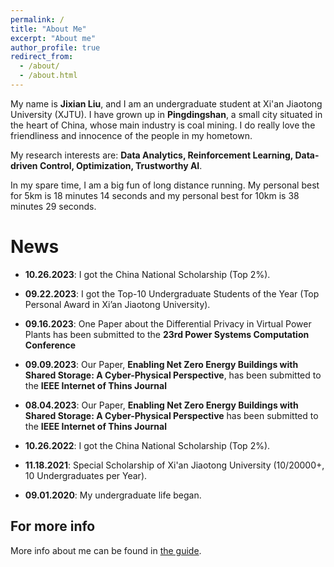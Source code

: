 ```yaml
---
permalink: /
title: "About Me"
excerpt: "About me"
author_profile: true
redirect_from: 
  - /about/
  - /about.html
---
```


My name is **Jixian Liu**, and I am an undergraduate student at Xi'an Jiaotong University (XJTU). I have grown up in **Pingdingshan**, a small city situated in the heart of China, whose main industry is coal mining. I do really love the friendliness and innocence of the people in my hometown. 

My research interests are: **Data Analytics, Reinforcement Learning, Data-driven Control, Optimization, Trustworthy AI**.

In my spare time, I am a big fun of long distance running. My personal best for 5km is 18 minutes 14 seconds and my personal best for 10km is 38 minutes 29 seconds. 

News
======
* **10.26.2023**: I got the China National Scholarship (Top 2%).

* **09.22.2023**: I got the Top-10 Undergraduate Students of the Year (Top Personal Award in Xi’an Jiaotong University).

* **09.16.2023**: One Paper about the Differential Privacy in Virtual Power Plants has been submitted to the **23rd Power Systems Computation Conference**

* **09.09.2023**: Our Paper, **Enabling Net Zero Energy Buildings with Shared Storage: A Cyber-Physical Perspective**, has been submitted to the **IEEE Internet of Thins Journal**

* **08.04.2023**: Our Paper, **Enabling Net Zero Energy Buildings with Shared Storage: A Cyber-Physical Perspective** has been submitted to the **IEEE Internet of Thins Journal**

* **10.26.2022**: I got the China National Scholarship (Top 2%).

* **11.18.2021**: Special Scholarship of Xi'an Jiaotong University (10/20000+, 10 Undergraduates per Year).

* **09.01.2020**: My undergraduate life began.

For more info
------
More info about me can be found in [the guide](https://www.zhihu.com/people/la-la-la-56-39-70).